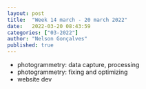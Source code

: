 ```yaml
---
layout: post
title:  "Week 14 march - 20 march 2022"
date:   2022-03-20 08:43:59
categories: ["03-2022"]
author: "Nelson Gonçalves"
published: true
---
```


* photogrammetry: data capture, processing
* photogrammetry: fixing and optimizing
* website dev
